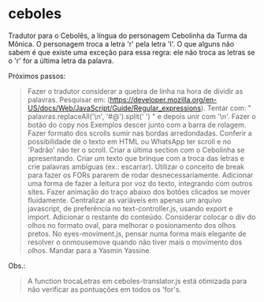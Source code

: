 # ceboles
Tradutor para o Cebolês, a língua do personagem Cebolinha da Turma da Mônica. O personagem troca a letra 'r' pela letra 'l'. O que alguns não sabem é que existe uma exceção para essa regra: ele não troca as letras se o 'r' for a última letra da palavra. 

Próximos passos:
> Fazer o tradutor considerar a quebra de linha na hora de dividir as palavras. Pesquisar em:
(https://developer.mozilla.org/en-US/docs/Web/JavaScript/Guide/Regular_expressions).
Tentar com: " palavras.replaceAll('\n', '#@').split(' ') " e depois unir com '\n'.
> Fazer o botão do copy nos Exemplos descer junto com a barra de rolagem.
> Fazer formato dos scrolls sumir nas bordas arredondadas.
> Conferir a possibilidade de o texto em HTML ou WhatsApp ter scroll e no 'Padrão' não ter o scroll.
> Criar a última section com o Cebolinha se apresentando. Criar um texto que brinque com a troca das letras e crie palavras ambíguas (ex.: escarrar). 
> Utilizar o conceito de break para fazer os FORs pararem de rodar desnecessariamente.
> Adicionar uma forma de fazer a leitura por voz do texto, integrando com outros sites.
> Fazer animação do traço abaixo dos botões clicados se mover fluidamente.
> Centralizar as variáveis em apenas um arquivo javascript, de preferência no text-controller.js, usando export e import.
> Adicionar o restante do conteúdo.
> Considerar colocar o div do olhos no formato oval, para melhorar o posionamento dos olhos pretos.
> No eyes-moviment.js, pensar numa forma mais elegante de resolver o onmousemove quando não tiver mais o movimento dos olhos.
> Mandar para a Yasmin Yassine.

Obs.:
> A function trocaLetras em ceboles-translator.js está otimizada para não verificar as pontuações em todos os 'for's.
